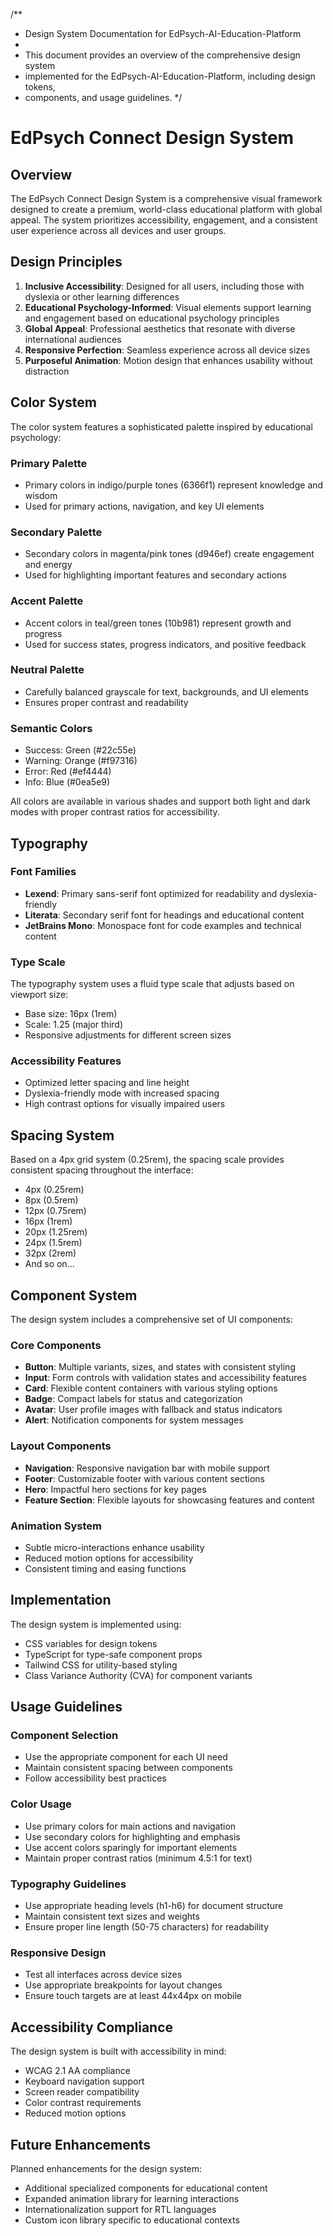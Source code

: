 /**
 * Design System Documentation for EdPsych-AI-Education-Platform
 * 
 * This document provides an overview of the comprehensive design system
 * implemented for the EdPsych-AI-Education-Platform, including design tokens,
 * components, and usage guidelines.
 */

# EdPsych Connect Design System

## Overview

The EdPsych Connect Design System is a comprehensive visual framework designed to create a premium, world-class educational platform with global appeal. The system prioritizes accessibility, engagement, and a consistent user experience across all devices and user groups.

## Design Principles

1. **Inclusive Accessibility**: Designed for all users, including those with dyslexia or other learning differences
2. **Educational Psychology-Informed**: Visual elements support learning and engagement based on educational psychology principles
3. **Global Appeal**: Professional aesthetics that resonate with diverse international audiences
4. **Responsive Perfection**: Seamless experience across all device sizes
5. **Purposeful Animation**: Motion design that enhances usability without distraction

## Color System

The color system features a sophisticated palette inspired by educational psychology:

### Primary Palette
- Primary colors in indigo/purple tones (6366f1) represent knowledge and wisdom
- Used for primary actions, navigation, and key UI elements

### Secondary Palette
- Secondary colors in magenta/pink tones (d946ef) create engagement and energy
- Used for highlighting important features and secondary actions

### Accent Palette
- Accent colors in teal/green tones (10b981) represent growth and progress
- Used for success states, progress indicators, and positive feedback

### Neutral Palette
- Carefully balanced grayscale for text, backgrounds, and UI elements
- Ensures proper contrast and readability

### Semantic Colors
- Success: Green (#22c55e)
- Warning: Orange (#f97316)
- Error: Red (#ef4444)
- Info: Blue (#0ea5e9)

All colors are available in various shades and support both light and dark modes with proper contrast ratios for accessibility.

## Typography

### Font Families
- **Lexend**: Primary sans-serif font optimized for readability and dyslexia-friendly
- **Literata**: Secondary serif font for headings and educational content
- **JetBrains Mono**: Monospace font for code examples and technical content

### Type Scale
The typography system uses a fluid type scale that adjusts based on viewport size:
- Base size: 16px (1rem)
- Scale: 1.25 (major third)
- Responsive adjustments for different screen sizes

### Accessibility Features
- Optimized letter spacing and line height
- Dyslexia-friendly mode with increased spacing
- High contrast options for visually impaired users

## Spacing System

Based on a 4px grid system (0.25rem), the spacing scale provides consistent spacing throughout the interface:
- 4px (0.25rem)
- 8px (0.5rem)
- 12px (0.75rem)
- 16px (1rem)
- 20px (1.25rem)
- 24px (1.5rem)
- 32px (2rem)
- And so on...

## Component System

The design system includes a comprehensive set of UI components:

### Core Components
- **Button**: Multiple variants, sizes, and states with consistent styling
- **Input**: Form controls with validation states and accessibility features
- **Card**: Flexible content containers with various styling options
- **Badge**: Compact labels for status and categorization
- **Avatar**: User profile images with fallback and status indicators
- **Alert**: Notification components for system messages

### Layout Components
- **Navigation**: Responsive navigation bar with mobile support
- **Footer**: Customizable footer with various content sections
- **Hero**: Impactful hero sections for key pages
- **Feature Section**: Flexible layouts for showcasing features and content

### Animation System
- Subtle micro-interactions enhance usability
- Reduced motion options for accessibility
- Consistent timing and easing functions

## Implementation

The design system is implemented using:
- CSS variables for design tokens
- TypeScript for type-safe component props
- Tailwind CSS for utility-based styling
- Class Variance Authority (CVA) for component variants

## Usage Guidelines

### Component Selection
- Use the appropriate component for each UI need
- Maintain consistent spacing between components
- Follow accessibility best practices

### Color Usage
- Use primary colors for main actions and navigation
- Use secondary colors for highlighting and emphasis
- Use accent colors sparingly for important elements
- Maintain proper contrast ratios (minimum 4.5:1 for text)

### Typography Guidelines
- Use appropriate heading levels (h1-h6) for document structure
- Maintain consistent text sizes and weights
- Ensure proper line length (50-75 characters) for readability

### Responsive Design
- Test all interfaces across device sizes
- Use appropriate breakpoints for layout changes
- Ensure touch targets are at least 44x44px on mobile

## Accessibility Compliance

The design system is built with accessibility in mind:
- WCAG 2.1 AA compliance
- Keyboard navigation support
- Screen reader compatibility
- Color contrast requirements
- Reduced motion options

## Future Enhancements

Planned enhancements for the design system:
- Additional specialized components for educational content
- Expanded animation library for learning interactions
- Internationalization support for RTL languages
- Custom icon library specific to educational contexts
